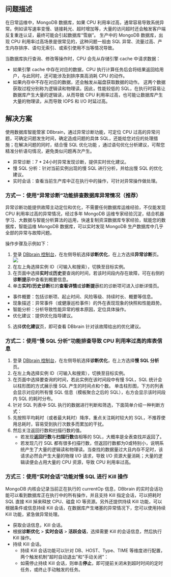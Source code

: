 ## 问题描述
在日常运维中，MongoDB 数据库，如果 CPU 利用率过高，通常容易导致系统异常。例如读写速率变慢、链接耗光、超时增加等，大量的访问超时还会触发客户端反复重连认证，最终可能会引起数据库“雪崩”。
生产中的 MongoDB 数据库，出现 CPU 利用率过高场景是很常见的，这种问题一般由 SQL 异常、流量过高、产生内存排序、语句无索引、或索引使用不当等情况导致。

当数据库执行查询、修改等操作时，CPU 会先从存储引擎 cache 中请求数据：
- 如果引擎 cache 中存在对应的数据，CPU 执行计算任务后会将结果返回给用户，与此同时，还可能涉及到排序类高消耗 CPU 的动作。
- 如果内存中不存在对应的数据，还会触发从磁盘获取数据的动作。
这两个数据获取过程分别称为逻辑读和物理读。因此，性能较低的 SQL，在执行时容易让数据库产生大量的逻辑读，从而导致 CPU 利用率过高，也可能让数据库产生大量的物理读，从而导致 IOPS 和 I/O 时延过高。

## 解决方案
使用数据库智能管家 DBbrain，通过异常诊断功能，可定位 CPU 过高的异常问题，可确定问题发生时间，确定造成问题的具体 SQL，还能给您对应的处理措施；在解决问题的同时，结合慢 SQL 优化功能 ，通过语句优化分析建议，可帮您精准分析语句情况，避免类似问题再次产生。

- 异常诊断：7 * 24小时异常发现诊断，提供实时优化建议。
- 慢 SQL 分析：针对当前实例出现的慢 SQL 进行分析，并给出慢 SQL 的优化建议。
- 实时会话：查看当前生产库中正在执行中的操作，可针对异常操作做处理。

### 方式一：使用“异常诊断”功能排查数据库异常情况（推荐）
异常诊断功能提供故障主动定位和优化，不需要任何数据库运维经验，不仅能发现 CPU 利用率过高的异常情况，经过多年 MongoDB 运维专家经验沉淀，结合机器学习、大数据与智能分析算法的运用，快速复制资深数据库专家经验，赋能您的数据库，智能运维 MongoDB 数据库，可以实时发现 MongoDB 生产数据库中几乎全部的异常与故障问题。

操作步骤及示例如下：
1. 登录 [DBbrain 控制台](https://console.cloud.tencent.com/dbbrain)，在左侧导航选择**诊断优化**，在上方选择**异常诊断**页。
![](https://staticintl.cloudcachetci.com/yehe/backend-news/StQg223_20-en.png)
2. 在左上角选择实例 ID（可输入和搜索），切换至目标实例。
3. 在页面中选择**实时**或**历史**要查询的时间，若该时间段内存在故障，可在右侧的**诊断提示**中查看到概要信息。
4. 单击**实时/历史诊断**栏的**查看详情**或**诊断提示**栏的诊断项可进入诊断详情页。
 - 事件概要：包括诊断项、起止时间、风险等级、持续时长、概要等信息。
 - 现象描述：异常事件（或健康巡检事件）的外在表现现象的快照和性能趋势。
 - 智能分析：分析导致性能异常的根本原因，定位具体操作。
 - 优化建议：提供优化指导建议。
5. 选择**优化建议**页，即可查看 DBbrain 针对该故障给出的优化建议。

### 方式二：使用“慢 SQL 分析”功能排查导致 CPU 利用率过高的库表信息
1. 登录 [DBbrain 控制台](https://console.cloud.tencent.com/dbbrain)，在左侧导航选择**诊断优化**，在上方选择**慢 SQL 分析**页。
2. 在左上角选择实例 ID（可输入和搜索），切换至目标实例。
3. 在页面中选择要查询的时间，若此实例在该时间段中有慢 SQL，SQL 统计会以柱形图的方式展示慢 SQL 产生的时间点和个数。
单击柱形图，下方的列表会显示对应的所有慢 SQL 信息（模板聚合之后的 SQL），右方会显示该时间段内 SQL 的耗时分布。
4. 针对 SQL 列表中 SQL 执行的数据进行判断和筛选，下面简单介绍一种判断方式：
 1. 先按照平均耗时（或者最大耗时）降序，重点关注耗时较大的 SQL，不推荐使用总耗时，容易受到执行次数多而累加的干扰。
 2. 然后关注返回行数和扫描行数的值。
    - 若发现**返回行数**与**扫描行数**值相等的 SQL，大概率是全表查找并返回了。
    - 若发现几行 SQL 都有很多扫描行数，但返回行数都为0或特别小，说明系统产生了大量的逻辑读和物理读。当查找的数据量过大且内存不足时，该请求必然会产生大量的物理 I/O 请求，导致 I/O 资源大量消耗；大量的逻辑读便会占用大量的 CPU 资源，导致 CPU 利用率过高。

### 方式三：使用“实时会话”功能对慢 SQL 进行 Kill 操作
MongoDB 内核会记录当前正在执行的 currentOp 信息，DBbrain 的实时会话功能可以看到数据库正在执行中的所有操作，并且支持 Kill 指定会话，可以把耗时 SQL 直接 Kill 掉来释放 CPU、磁盘 IO 等资源。另外还提供持续 Kill 功能，可以根据条件或信息持续 Kill 会话，在数据库产生堵塞的异常情况下，您可以使用持续 Kill 功能，紧急做异常处理。

-  获取会话信息，Kill 会话。
  - 根据**诊断优化** > **实时会话** > **活跃会话**，选择需要 Kill 的会话信息，然后执行 Kill 操作。
- 持续 Kill 会话。
  - 持续 Kill 会话功能可以针对 DB、HOST、Type、TIME 等维度进行配置，两个触发机制“超时自动退出”和“手动关闭”：  
  - 如需停止持续 Kill 会话，则单击**停止**，即可提前关闭未到超时时间的定时任务，或终止手动触发的任务。

